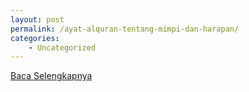 ```yaml
---
layout: post
permalink: /ayat-alquran-tentang-mimpi-dan-harapan/
categories:
    - Uncategorized
---
```


[Baca Selengkapnya](/07)